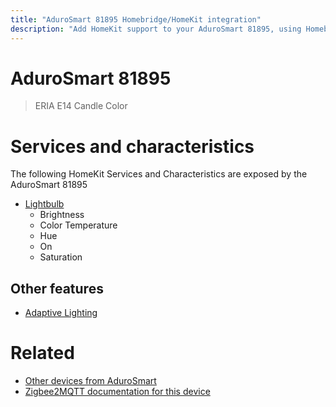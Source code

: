 ```yaml
---
title: "AduroSmart 81895 Homebridge/HomeKit integration"
description: "Add HomeKit support to your AduroSmart 81895, using Homebridge, Zigbee2MQTT and homebridge-z2m."
---
```

<!---
This file has been GENERATED using src/docgen/docgen.ts
DO NOT EDIT THIS FILE MANUALLY!
-->
# AduroSmart 81895
> ERIA E14 Candle Color


# Services and characteristics
The following HomeKit Services and Characteristics are exposed by
the AduroSmart 81895

* [Lightbulb](../../light.md)
  * Brightness
  * Color Temperature
  * Hue
  * On
  * Saturation


## Other features
* [Adaptive Lighting](../../light.md)


# Related
* [Other devices from AduroSmart](../index.md#adurosmart)
* [Zigbee2MQTT documentation for this device](https://www.zigbee2mqtt.io/devices/81895.html)
